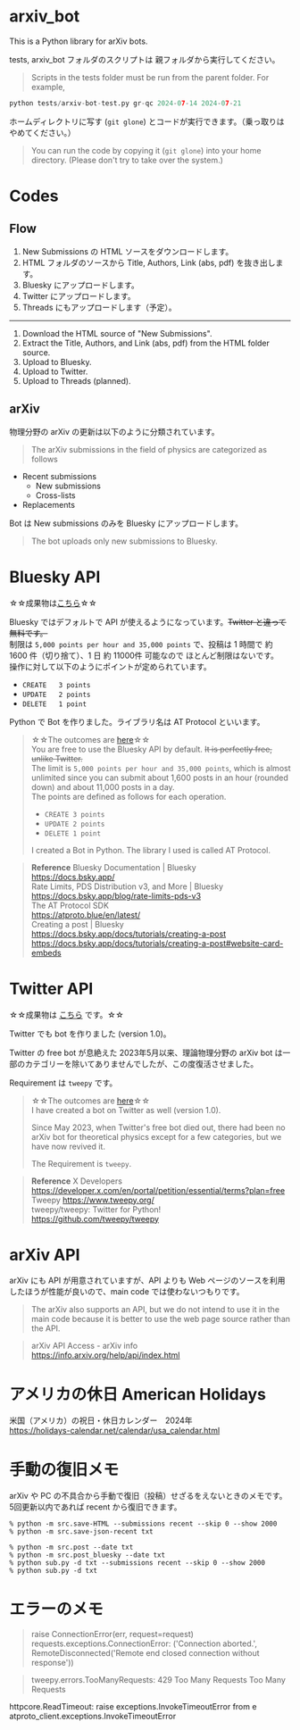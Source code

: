# arxiv_bot

This is a Python library for arXiv bots.

tests, arxiv_bot フォルダのスクリプトは 親フォルダから実行してください。  
> Scripts in the tests folder must be run from the parent folder. For example, 
```python
python tests/arxiv-bot-test.py gr-qc 2024-07-14 2024-07-21
```

ホームディレクトリに写す (`git glone`) とコードが実行できます。（乗っ取りはやめてください。）

> You can run the code by copying it (`git glone`) into your home directory. (Please don't try to take over the system.)

# Codes

## Flow

1. New Submissions の HTML ソースをダウンロードします。
2. HTML フォルダのソースから Title, Authors, Link (abs, pdf) を抜き出します。
3. Bluesky にアップロードします。
4. Twitter にアップロードします。
5. Threads にもアップロードします（予定）。

---

1. Download the HTML source of "New Submissions". 
2. Extract the Title, Authors, and Link (abs, pdf) from the HTML folder source. 
3. Upload to Bluesky. 
4. Upload to Twitter. 
5. Upload to Threads (planned).

## arXiv

物理分野の arXiv の更新は以下のように分類されています。

> The arXiv submissions in the field of physics are categorized as follows

* Recent submissions
    * New submissions
    * Cross-lists
* Replacements

Bot は New submissions のみを Bluesky にアップロードします。  
> The bot uploads only new submissions to Bluesky.

# Bluesky API

☆☆成果物は[こちら](https://bsky.app/profile/krypf.bsky.social/lists/3kzls5tw2uw2t)☆☆

Bluesky ではデフォルトで API が使えるようになっています。~~Twitter と違って無料です。~~  
制限は `5,000 points per hour and 35,000 points` で、投稿は 1 時間で 約 1600 件（切り捨て）、1 日 約 11000件 可能なので ほとんど制限はないです。  
操作に対して以下のようにポイントが定められています。

* `CREATE	3 points`
* `UPDATE	2 points`
* `DELETE	1 point`

Python で Bot を作りました。ライブラリ名は AT Protocol といいます。

> ☆☆The outcomes are [here](https://bsky.app/profile/krypf.bsky.social/lists/3kzls5tw2uw2t)☆☆  
> You are free to use the Bluesky API by default. ~~It is perfectly free, unlike Twitter.~~  
> The limit is `5,000 points per hour and 35,000 points`, which is almost unlimited since you can submit about 1,600 posts in an hour (rounded down) and about 11,000 posts in a day.  
> The points are defined as follows for each operation.
> 
> * `CREATE	3 points`
> * `UPDATE	2 points`
> * `DELETE	1 point`
> 
> I created a Bot in Python. The library I used is called AT Protocol.


> **Reference**
> Bluesky Documentation | Bluesky   
> https://docs.bsky.app/  
> Rate Limits, PDS Distribution v3, and More | Bluesky  
> https://docs.bsky.app/blog/rate-limits-pds-v3  
> The AT Protocol SDK   
> https://atproto.blue/en/latest/  
> Creating a post | Bluesky  
> https://docs.bsky.app/docs/tutorials/creating-a-post  
> https://docs.bsky.app/docs/tutorials/creating-a-post#website-card-embeds


# Twitter API

☆☆成果物は [こちら](https://x.com/i/lists/1828539335723163734) です。☆☆

Twitter でも bot を作りました (version 1.0)。

Twitter の free bot が息絶えた 2023年5月以来、理論物理分野の arXiv bot は一部のカテゴリーを除いてありませんでしたが、この度復活させました。

Requirement は `tweepy` です。


> ☆☆The outcomes are [here](https://x.com/i/lists/1828539335723163734)☆☆  
> I have created a bot on Twitter as well (version 1.0).
> 
> Since May 2023, when Twitter's free bot died out, there had been no arXiv bot for theoretical physics except for a few categories, but we have now revived it.
> 
> The Requirement is `tweepy`.


> **Reference**
> X Developers  
> https://developer.x.com/en/portal/petition/essential/terms?plan=free  
> Tweepy https://www.tweepy.org/  
> tweepy/tweepy: Twitter for Python!  
> https://github.com/tweepy/tweepy 


# arXiv API

arXiv にも API が用意されていますが、API よりも Web ページのソースを利用したほうが性能が良いので、main code では使わないつもりです。

> The arXiv also supports an API, but we do not intend to use it in the main code because it is better to use the web page source rather than the API.


> arXiv API Access - arXiv info  
> https://info.arxiv.org/help/api/index.html 

# アメリカの休日 American Holidays

米国（アメリカ）の祝日・休日カレンダー 2024年  
https://holidays-calendar.net/calendar/usa_calendar.html 

# 手動の復旧メモ

arXiv や PC の不具合から手動で復旧（投稿）せざるをえないときのメモです。
5回更新以内であれば recent から復旧できます。

```
% python -m src.save-HTML --submissions recent --skip 0 --show 2000
% python -m src.save-json-recent txt

% python -m src.post --date txt
% python -m src.post_bluesky --date txt
% python sub.py -d txt --submissions recent --skip 0 --show 2000
% python sub.py -d txt
```

# エラーのメモ

> raise ConnectionError(err, request=request)
> requests.exceptions.ConnectionError: ('Connection aborted.', RemoteDisconnected('Remote end closed connection without response'))

> tweepy.errors.TooManyRequests: 429 Too Many Requests
> Too Many Requests

httpcore.ReadTimeout:
raise exceptions.InvokeTimeoutError from e
atproto_client.exceptions.InvokeTimeoutError